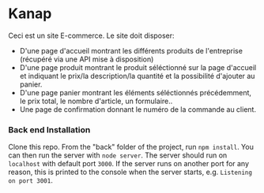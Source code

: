 # Kanap #

Ceci est un site E-commerce.
Le site doit disposer:
- D'une page d'accueil montrant les différents produits de l'entreprise (récupéré via une API mise à disposition)
- D'une page produit montrant le produit séléctionné sur la page d'accueil et indiquant le prix/la description/la quantité et la possibilité d'ajouter au panier.
- D'une page panier montrant les éléments séléctionnés précédemment, le prix total, le nombre d'article, un formulaire..
- Une page de confirmation donnant le numéro de la commande au client.

### Back end Installation ###

Clone this repo. From the "back" folder of the project, run `npm install`. You 
can then run the server with `node server`. 
The server should run on `localhost` with default port `3000`. If the
server runs on another port for any reason, this is printed to the
console when the server starts, e.g. `Listening on port 3001`.
